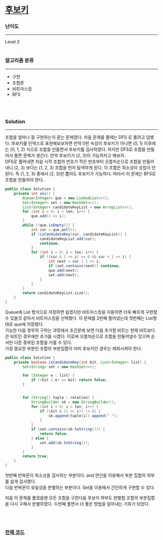 # [후보키](https://programmers.co.kr/learn/courses/30/lessons/42890)

### 난이도

***
Level 2
<br><br>

### 알고리즘 분류

***

* 구현
* 조합론
* 비트마스킹
* BFS

<br><br>

### Solution

***

조합을 얼마나 잘 구현하는지 묻는 문제였다. 처음 문제를 풀때는 DFS 로 풀려고 덤볐다. 후보키를 인덱스로 표현해보보자면 만약 0번 속성이 후보키가 아니면 (0, 1) 이후에는 (0, 1, 2) 식으로 조합을
만들면서 후보키를 검사하였다. 하지만 DFS로 조합을 만들어서 풀면 문제가 생긴다. 만약 후보키가 (2, 3)이 가능하자고 해보자.     
DFS로 풀어내면 처음 시작 조합의 번호가 작은 번호부터 오름차순으로 조합을 만들어내니 (2, 3) 보다는 (1, 2, 3) 조합을 먼저 탐색하게 된다. 이 조합은 최소성이 성립이 안된다. 즉 (1, 2, 3)
중에서 (2, 3)만 뽑아도 후보키가 가능하다. 따라서 이 문제는 BFS로 조합을 만들어야 한다.

```java
public class Solution {
    private int ans() {
        Queue<Integer> que = new LinkedList<>();
        Set<Integer> set = new HashSet<>();
        List<Integer> candidateKeyList = new ArrayList<>();
        for (int i = 0; i < len; i++) {
            que.add(1 << i);
        }
        while (!que.isEmpty()) {
            int cur = que.poll();
            if (isCandidateKey(cur, candidateKeyList)) {
                candidateKeyList.add(cur);
                continue;
            }
            for (int i = 0; i < len; i++) {
                if ((cur & 1 << i) == 0 && cur < 1 << i) {
                    int next = cur | 1 << i;
                    if (set.contains(next)) continue;
                    que.add(next);
                    set.add(next);
                }
            }
        }
        return candidateKeyList.size();
    }
}
```

Queue에 List 형식으로 저장하면 쉽겠지만 비트마스킹을 이용하면 더욱 빠르게 구현할 수 있을것 같아서 비트마스킹을 선택했다. 이 문제를 2번째 풀어냈는데 첫번째는 List형태로 que에 저장했다.        
가능한 다음 경우의 구하는 과정에서 조건문에 보면 다음 추가할 비트는 현재 비트보다 큰 비트인 경우에만 추가를 시켰다. 이로써 오름차순으로 조합을 만들어낼수 있으며 순서만 다른 중복된 조합을 거를 수 있다.     
가장 중요한 부분인 조합의 부분집합이 이미 후보키인 경우는 제외시켜야 한다.

```java
public class Solution {
    private boolean isCandidateKey(int bit, List<Integer> list) {
        Set<String> set = new HashSet<>();

        for (Integer e : list) {
            if ((bit | e) == bit) return false;
        }


        for (String[] tuple : relation) {
            StringBuilder sb = new StringBuilder();
            for (int i = 0; i < len; i++) {
                if ((bit & (1 << i)) != 0) {
                    sb.append(tuple[i]).append(" ");
                }
            }
            if (set.contains(sb.toString())) {
                return false;
            } else {
                set.add(sb.toString());
            }
        }
        return true;
    }
}
```

첫번째 반복문이 최소성을 검사하는 부분이다. and 연산을 이용해서 부분 집합의 여부를 쉽게 검사했다.       
다음 반복문이 유일성을 판별하는 부분이다. Set을 이용해서 간단하게 구현할 수 있다.

처음 이 문제를 풀었을땐 모든 조합을 구한다음 후보키 여부도 판별할 조합의 부분집합을 다시 구해서 판별하였다. 두번째 풀면서 더 좋은 방법을 알아내는 기회가 되었다.

<br><br>

### [전체 코드](https://github.com/Jungmin-Seo0527/CodingTest/blob/main/src/kakao/recruit2019/후보키.java)

